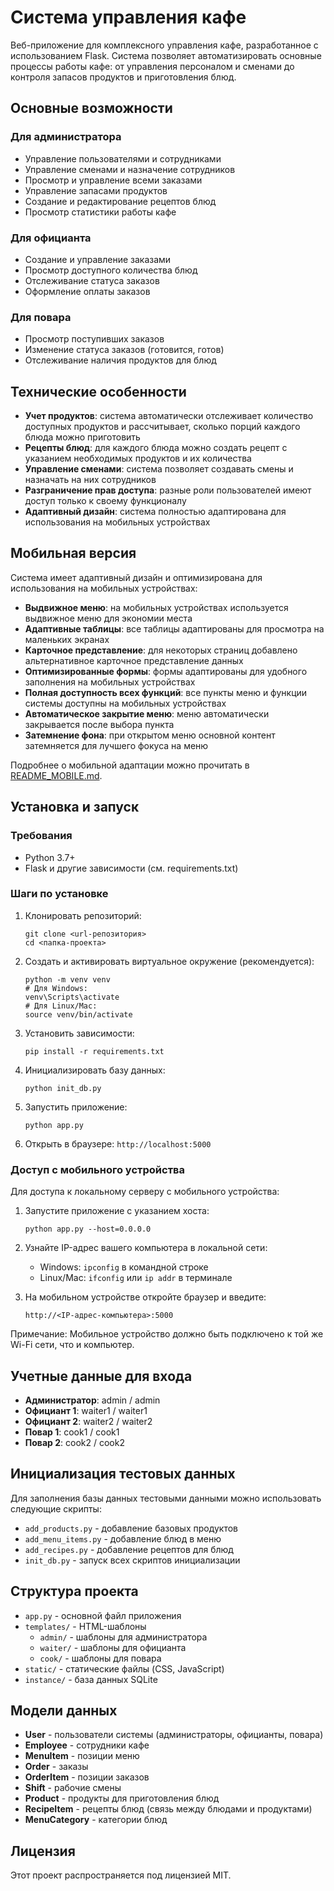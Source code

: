 # Система управления кафе

Веб-приложение для комплексного управления кафе, разработанное с использованием Flask. Система позволяет автоматизировать основные процессы работы кафе: от управления персоналом и сменами до контроля запасов продуктов и приготовления блюд.

## Основные возможности

### Для администратора
- Управление пользователями и сотрудниками
- Управление сменами и назначение сотрудников
- Просмотр и управление всеми заказами
- Управление запасами продуктов
- Создание и редактирование рецептов блюд
- Просмотр статистики работы кафе

### Для официанта
- Создание и управление заказами
- Просмотр доступного количества блюд
- Отслеживание статуса заказов
- Оформление оплаты заказов

### Для повара
- Просмотр поступивших заказов
- Изменение статуса заказов (готовится, готов)
- Отслеживание наличия продуктов для блюд

## Технические особенности

- **Учет продуктов**: система автоматически отслеживает количество доступных продуктов и рассчитывает, сколько порций каждого блюда можно приготовить
- **Рецепты блюд**: для каждого блюда можно создать рецепт с указанием необходимых продуктов и их количества
- **Управление сменами**: система позволяет создавать смены и назначать на них сотрудников
- **Разграничение прав доступа**: разные роли пользователей имеют доступ только к своему функционалу
- **Адаптивный дизайн**: система полностью адаптирована для использования на мобильных устройствах

## Мобильная версия

Система имеет адаптивный дизайн и оптимизирована для использования на мобильных устройствах:

- **Выдвижное меню**: на мобильных устройствах используется выдвижное меню для экономии места
- **Адаптивные таблицы**: все таблицы адаптированы для просмотра на маленьких экранах
- **Карточное представление**: для некоторых страниц добавлено альтернативное карточное представление данных
- **Оптимизированные формы**: формы адаптированы для удобного заполнения на мобильных устройствах
- **Полная доступность всех функций**: все пункты меню и функции системы доступны на мобильных устройствах
- **Автоматическое закрытие меню**: меню автоматически закрывается после выбора пункта
- **Затемнение фона**: при открытом меню основной контент затемняется для лучшего фокуса на меню

Подробнее о мобильной адаптации можно прочитать в [README_MOBILE.md](README_MOBILE.md).

## Установка и запуск

### Требования
- Python 3.7+
- Flask и другие зависимости (см. requirements.txt)

### Шаги по установке

1. Клонировать репозиторий:
   ```
   git clone <url-репозитория>
   cd <папка-проекта>
   ```

2. Создать и активировать виртуальное окружение (рекомендуется):
   ```
   python -m venv venv
   # Для Windows:
   venv\Scripts\activate
   # Для Linux/Mac:
   source venv/bin/activate
   ```

3. Установить зависимости:
   ```
   pip install -r requirements.txt
   ```

4. Инициализировать базу данных:
   ```
   python init_db.py
   ```

5. Запустить приложение:
   ```
   python app.py
   ```

6. Открыть в браузере: `http://localhost:5000`

### Доступ с мобильного устройства

Для доступа к локальному серверу с мобильного устройства:

1. Запустите приложение с указанием хоста:
   ```
   python app.py --host=0.0.0.0
   ```

2. Узнайте IP-адрес вашего компьютера в локальной сети:
   - Windows: `ipconfig` в командной строке
   - Linux/Mac: `ifconfig` или `ip addr` в терминале

3. На мобильном устройстве откройте браузер и введите:
   ```
   http://<IP-адрес-компьютера>:5000
   ```

Примечание: Мобильное устройство должно быть подключено к той же Wi-Fi сети, что и компьютер.

## Учетные данные для входа

- **Администратор**: admin / admin
- **Официант 1**: waiter1 / waiter1
- **Официант 2**: waiter2 / waiter2
- **Повар 1**: cook1 / cook1
- **Повар 2**: cook2 / cook2

## Инициализация тестовых данных

Для заполнения базы данных тестовыми данными можно использовать следующие скрипты:

- `add_products.py` - добавление базовых продуктов
- `add_menu_items.py` - добавление блюд в меню
- `add_recipes.py` - добавление рецептов для блюд
- `init_db.py` - запуск всех скриптов инициализации

## Структура проекта

- `app.py` - основной файл приложения
- `templates/` - HTML-шаблоны
  - `admin/` - шаблоны для администратора
  - `waiter/` - шаблоны для официанта
  - `cook/` - шаблоны для повара
- `static/` - статические файлы (CSS, JavaScript)
- `instance/` - база данных SQLite

## Модели данных

- **User** - пользователи системы (администраторы, официанты, повара)
- **Employee** - сотрудники кафе
- **MenuItem** - позиции меню
- **Order** - заказы
- **OrderItem** - позиции заказов
- **Shift** - рабочие смены
- **Product** - продукты для приготовления блюд
- **RecipeItem** - рецепты блюд (связь между блюдами и продуктами)
- **MenuCategory** - категории блюд

## Лицензия

Этот проект распространяется под лицензией MIT. 